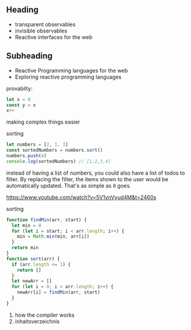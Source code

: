 ## Heading

- transparent observables
- invisible observables
- Reactive interfaces for the web

## Subheading

- Reactive Programming languages for the web
- Exploring reactive programming languages

provabilty:

```js
let x = 0
const y = x
x++
```

making complex things easier

sorting

```js
let numbers = [2, 1, 3]
const sortedNumbers = numbers.sort()
numbers.push(4)
console.log(sortedNumbers) // [1,2,3,4]
```

instead of having a list of numbers, you could also have a list of todos to filter. By replacing the filter, the items shown to the user would be automatically updated. That's as simple as it goes.

https://www.youtube.com/watch?v=5V1ynVyud4M&t=2460s

sorting

```js
function findMin(arr, start) {
  let min = 0
  for (let i = start; i < arr.length; i++) {
    min = Math.min(min, arr[i])
  }
  return min
}
function sort(arr) {
  if (arr.length <= 1) {
    return []
  }
  let newArr = []
  for (let i = 0; i < arr.length; i++) {
    newArr[i] = findMin(arr, start)
  }
}
```

1. how the compiler works
1. inhaltsverzeichnis
